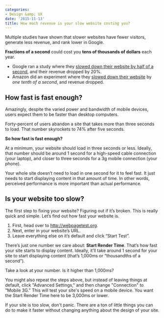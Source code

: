 ```yaml
---
categories:
- Design &amp; UX
date: '2015-11-13'
title: How much revenue is your slow website costing you?
---
```


Multiple studies have shown that ​slower websites have fewer visitors, generate less revenue, and rank lower in Google.

**Fractions of a second** could cost you **tens of thousands of dollars** each year.

- Google ran a study where they [slowed down their website by half of a second](https://blog.kissmetrics.com/speed-is-a-killer/), and their revenue dropped by 20%.
- Amazon did an experiment where they [slowed down their website](http://glinden.blogspot.com/2006/11/marissa-mayer-at-web-20.html) by ​*one tenth of a second​*, and revenue dropped.

<!--more-->

## How fast is fast enough?

Amazingly, despite the varied power and bandwidth of mobile devices, users expect them to be faster than desktop computers.

Forty-percent of users abandon a site that takes more than three seconds to load. That number skyrockets to 74% after five seconds.

**So how fast is fast enough?**

At a minimum, your website should load in three seconds or less. Ideally, that number should be around 1 second for a high-speed cable connection (your laptop), and closer to three seconds for a 3g mobile connection (your phone).

Your whole site doesn’t need to load in one second for it to feel fast. It just needs to start displaying content in that amount of time. In other words, perceived performance is more important than actual performance.

## Is your website too slow?

The first step to fixing your website? Figuring out if it’s broken. This is really quick and simple. Let’s find out how fast your website is.

1. First, head over to http://webpagetest.org.
2. Next, enter in your website’s URL.
3. Leave everything else on it’s default and click “Start Test”.

There’s just one number we care about: ​**Start Render Time**. That’s how fast your site starts to display content. Ideally, it’ll take around 1 second for your site to start displaying content (that’s 1,000ms or “thousandths of a second”).

Take a look at ​your number. Is it higher than 1,000ms?

You might also repeat the steps above, but instead of leaving things at default, click "Advanced Settings," and then change "Connection" to "Mobile 3G." This will test your site's speed on a mobile device. You want the Start Render Time here to be 3,000ms or lower.

If your site is too slow, don't panic. There are a ton of little things you can do to make it faster without changing anything about the design of your site.